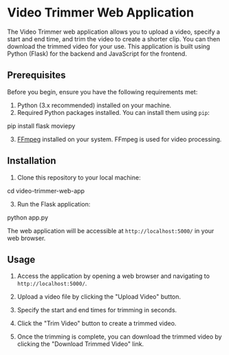 # Video Trimmer Web Application

The Video Trimmer web application allows you to upload a video, specify a start and end time, and trim the video to create a shorter clip. You can then download the trimmed video for your use. This application is built using Python (Flask) for the backend and JavaScript for the frontend.

## Prerequisites

Before you begin, ensure you have the following requirements met:

1. Python (3.x recommended) installed on your machine.
2. Required Python packages installed. You can install them using `pip`:

pip install flask moviepy


3. [FFmpeg](https://www.ffmpeg.org/download.html) installed on your system. FFmpeg is used for video processing.

## Installation

1. Clone this repository to your local machine:

cd video-trimmer-web-app


3. Run the Flask application:

python app.py


The web application will be accessible at `http://localhost:5000/` in your web browser.

## Usage

1. Access the application by opening a web browser and navigating to `http://localhost:5000/`.

2. Upload a video file by clicking the "Upload Video" button.

3. Specify the start and end times for trimming in seconds.

4. Click the "Trim Video" button to create a trimmed video.

5. Once the trimming is complete, you can download the trimmed video by clicking the "Download Trimmed Video" link.




